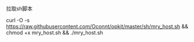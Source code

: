 拉取sh脚本

curl -O -s https://raw.githubusercontent.com/Oconnt/opkit/master/sh/mry_host.sh && chmod +x mry_host.sh && ./mry_host.sh  
